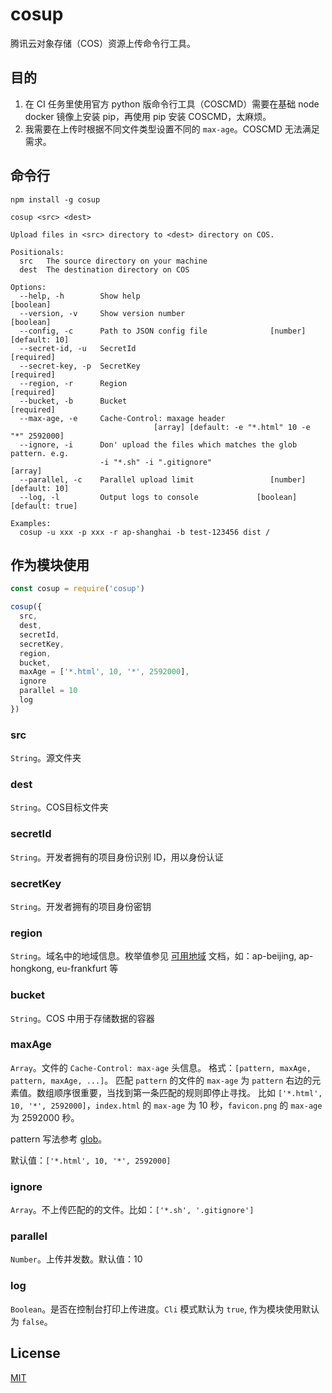 # cosup
腾讯云对象存储（COS）资源上传命令行工具。

## 目的
1. 在 CI 任务里使用官方 python 版命令行工具（COSCMD）需要在基础 node docker 镜像上安装 pip，再使用 pip 安装 COSCMD，太麻烦。
2. 我需要在上传时根据不同文件类型设置不同的 `max-age`。COSCMD 无法满足需求。

## 命令行
```
npm install -g cosup
```

```
cosup <src> <dest>

Upload files in <src> directory to <dest> directory on COS.

Positionals:
  src   The source directory on your machine
  dest  The destination directory on COS

Options:
  --help, -h        Show help                                          [boolean]
  --version, -v     Show version number                                [boolean]
  --config, -c      Path to JSON config file              [number] [default: 10]
  --secret-id, -u   SecretId                                          [required]
  --secret-key, -p  SecretKey                                         [required]
  --region, -r      Region                                            [required]
  --bucket, -b      Bucket                                            [required]
  --max-age, -e     Cache-Control: maxage header
                                [array] [default: -e "*.html" 10 -e "*" 2592000]
  --ignore, -i      Don' upload the files which matches the glob pattern. e.g.
                    -i "*.sh" -i ".gitignore"                            [array]
  --parallel, -c    Parallel upload limit                 [number] [default: 10]
  --log, -l         Output logs to console             [boolean] [default: true]

Examples:
  cosup -u xxx -p xxx -r ap-shanghai -b test-123456 dist /
```

## 作为模块使用
```js
const cosup = require('cosup')
```

```js
cosup({
  src,
  dest,
  secretId,
  secretKey,
  region,
  bucket,
  maxAge = ['*.html', 10, '*', 2592000],
  ignore
  parallel = 10
  log
})
```

### src
`String`。源文件夹

### dest
`String`。COS目标文件夹

### secretId
`String`。开发者拥有的项目身份识别 ID，用以身份认证

### secretKey
`String`。开发者拥有的项目身份密钥

### region
`String`。域名中的地域信息。枚举值参见 [可用地域](https://cloud.tencent.com/document/product/436/6224) 文档，如：ap-beijing, ap-hongkong, eu-frankfurt 等

### bucket
`String`。COS 中用于存储数据的容器

### maxAge
`Array`。文件的 `Cache-Control: max-age` 头信息。 格式：`[pattern, maxAge, pattern, maxAge, ...]`。
匹配 `pattern` 的文件的 `max-age` 为 `pattern` 右边的元素值。数组顺序很重要，当找到第一条匹配的规则即停止寻找。
比如 `['*.html', 10, '*', 2592000]`，`index.html` 的 `max-age` 为 10 秒，`favicon.png` 的 `max-age` 为 2592000 秒。

pattern 写法参考 [glob](https://github.com/isaacs/node-glob#glob-primer)。

默认值：`['*.html', 10, '*', 2592000]`

### ignore
`Array`。不上传匹配的的文件。比如：`['*.sh', '.gitignore']`

### parallel
`Number`。上传并发数。默认值：10

### log
`Boolean`。是否在控制台打印上传进度。`Cli` 模式默认为 `true`, 作为模块使用默认为 `false`。

## License
[MIT](LICENSE)
